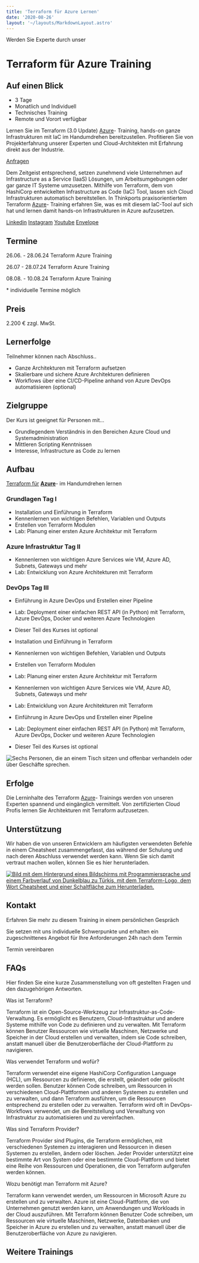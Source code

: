 ```yaml
---
title: 'Terraform für Azure Lernen'
date: '2020-08-26'
layout: '~/layouts/MarkdownLayout.astro'
---
```


Werden Sie Experte durch unser

# Terraform für Azure Training

## Auf einen Blick

- 3 Tage
- Monatlich und Individuell
- Technisches Training
- Remote und Vorort verfügbar

Lernen Sie im Terraform (3.0 Update) [Azure](https://thinkport.digital/was-ist-azure/)\- Training, hands-on ganze Infrastrukturen mit IaC im Handumdrehen bereitzustellen. Profitieren Sie von Projekterfahrung unserer Experten und Cloud-Architekten mit Erfahrung direkt aus der Industrie.

[Anfragen](#sec1)

Dem Zeitgeist entsprechend, setzen zunehmend viele Unternehmen auf Infrastructure as a Service (IaaS) Lösungen, um Arbeitsumgebungen oder gar ganze IT Systeme umzusetzen. Mithilfe von Terraform, dem von HashiCorp entwickelten Infrastructure as Code (IaC) Tool, lassen sich Cloud Infrastrukturen automatisch bereitstellen. In Thinkports praxisorientiertem Terraform [Azure](https://thinkport.digital/was-ist-azure/)\- Training erfahren Sie, was es mit diesem IaC-Tool auf sich hat und lernen damit hands-on Infrastrukturen in Azure aufzusetzen.

[](#linksection)[Linkedin](https://www.linkedin.com/company/11759873) [Instagram](https://www.instagram.com/thinkport/) [Youtube](https://www.youtube.com/channel/UCnke3WYRT6bxuMK2t4jw2qQ) [Envelope](mailto:tdrechsel@thinkport.digital)

## Termine

26.06. - 28.06.24 Terraform Azure Training

26.07 - 28.07.24 Terraform Azure Training

08.08. - 10.08.24 Terraform Azure Training

\* individuelle Termine möglich

## Preis

2.200 € zzgl. MwSt.

## Lernerfolge

Teilnehmer können nach Abschluss..

- Ganze Architekturen mit Terraform aufsetzen
- Skalierbare und sichere Azure Architekturen definieren
- Workflows über eine CI/CD-Pipeline anhand von Azure DevOps automatisieren (optional)

## Zielgruppe

Der Kurs ist geeignet für Personen mit...

- Grundlegendem Verständnis in den Bereichen Azure Cloud und Systemadministration
- Mittleren Scripting Kenntnissen
- Interesse, Infrastructure as Code zu lernen

## Aufbau

[Terraform für](https://www.hashicorp.com/) **[Azure](https://thinkport.digital/was-ist-azure/)**\- im Handumdrehen lernen

### Grundlagen Tag I

- Installation und Einführung in Terraform
- Kennenlernen von wichtigen Befehlen, Variablen und Outputs
- Erstellen von Terraform Modulen
- Lab: Planung einer ersten Azure Architektur mit Terraform

### Azure Infrastruktur Tag II

- Kennenlernen von wichtigen Azure Services wie VM, Azure AD, Subnets, Gateways und mehr
- Lab: Entwicklung von Azure Architekturen mit Terraform

### DevOps Tag III

- Einführung in Azure DevOps und Erstellen einer Pipeline
- Lab: Deployment einer einfachen REST API (in Python) mit Terraform, Azure DevOps, Docker und weiteren Azure Technologien
- Dieser Teil des Kurses ist optional

- Installation und Einführung in Terraform
- Kennenlernen von wichtigen Befehlen, Variablen und Outputs
- Erstellen von Terraform Modulen
- Lab: Planung einer ersten Azure Architektur mit Terraform

- Kennenlernen von wichtigen Azure Services wie VM, Azure AD, Subnets, Gateways und mehr
- Lab: Entwicklung von Azure Architekturen mit Terraform

- Einführung in Azure DevOps und Erstellen einer Pipeline
- Lab: Deployment einer einfachen REST API (in Python) mit Terraform, Azure DevOps, Docker und weiteren Azure Technologien
- Dieser Teil des Kurses ist optional

![Sechs Personen, die an einem Tisch sitzen und offenbar verhandeln oder über Geschäfte sprechen.](images/DSC01530-1024x683.jpg)

## Erfolge

Die Lerninhalte des Terraform [Azure](https://thinkport.digital/was-ist-azure/)\- Trainings werden von unseren Experten spannend und eingänglich vermittelt. Von zertifizierten Cloud Profis lernen Sie Architekturen mit Terraform aufzusetzen.

## Unterstützung

Wir haben die von unseren Entwicklern am häufigsten verwendeten Befehle in einem Cheatsheet zusammengefasst, das während der Schulung und nach deren Abschluss verwendet werden kann. Wenn Sie sich damit vertraut machen wollen, können Sie es hier herunterladen.

[![Bild mit dem Hintergrund eines Bildschirms mit Programmiersprache und einem Farbverlauf von Dunkelblau zu Türkis, mit dem Terraform-Logo, dem Wort Cheatsheet und einer Schaltfläche zum Herunterladen.](images/cheatsheets-bild-1024x683.webp)](https://thinkport.digital/wp-content/uploads/2023/10/Terraform_Cheatsheet.pdf)

## Kontakt

Erfahren Sie mehr zu diesem Training in einem persönlichen Gespräch

Sie setzen mit uns individuelle Schwerpunkte und erhalten ein zugeschnittenes Angebot für Ihre Anforderungen 24h nach dem Termin

Termin vereinbaren

## FAQs

Hier finden Sie eine kurze Zusammenstellung von oft gestellten Fragen und den dazugehörigen Antworten.

Was ist Terraform?

Terraform ist ein Open-Source-Werkzeug zur Infrastruktur-as-Code-Verwaltung. Es ermöglicht es Benutzern, Cloud-Infrastruktur und andere Systeme mithilfe von Code zu definieren und zu verwalten. Mit Terraform können Benutzer Ressourcen wie virtuelle Maschinen, Netzwerke und Speicher in der Cloud erstellen und verwalten, indem sie Code schreiben, anstatt manuell über die Benutzeroberfläche der Cloud-Plattform zu navigieren.

Was verwendet Terraform und wofür?

Terraform verwendet eine eigene HashiCorp Configuration Language (HCL), um Ressourcen zu definieren, die erstellt, geändert oder gelöscht werden sollen. Benutzer können Code schreiben, um Ressourcen in verschiedenen Cloud-Plattformen und anderen Systemen zu erstellen und zu verwalten, und dann Terraform ausführen, um die Ressourcen entsprechend zu erstellen oder zu verwalten. Terraform wird oft in DevOps-Workflows verwendet, um die Bereitstellung und Verwaltung von Infrastruktur zu automatisieren und zu vereinfachen.

Was sind Terraform Provider?

Terraform Provider sind Plugins, die Terraform ermöglichen, mit verschiedenen Systemen zu interagieren und Ressourcen in diesen Systemen zu erstellen, ändern oder löschen. Jeder Provider unterstützt eine bestimmte Art von System oder eine bestimmte Cloud-Plattform und bietet eine Reihe von Ressourcen und Operationen, die von Terraform aufgerufen werden können.

Wozu benötigt man Terraform mit Azure?

Terraform kann verwendet werden, um Ressourcen in Microsoft Azure zu erstellen und zu verwalten. Azure ist eine Cloud-Plattform, die von Unternehmen genutzt werden kann, um Anwendungen und Workloads in der Cloud auszuführen. Mit Terraform können Benutzer Code schreiben, um Ressourcen wie virtuelle Maschinen, Netzwerke, Datenbanken und Speicher in Azure zu erstellen und zu verwalten, anstatt manuell über die Benutzeroberfläche von Azure zu navigieren.

## Weitere Trainings
